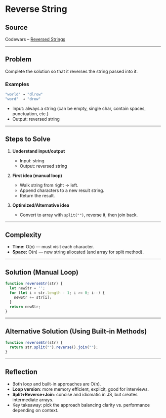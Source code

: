 # Reverse String

## Source
Codewars – [Reversed Strings](https://www.codewars.com/kata/5168bb5dfe9a00b126000018)

---

## Problem
Complete the solution so that it reverses the string passed into it.

### Examples
```js
"world" → "dlrow"
"word"  → "drow"
```

- Input: always a string (can be empty, single char, contain spaces, punctuation, etc.)  
- Output: reversed string  

---

## Steps to Solve
1. **Understand input/output**  
   - Input: string  
   - Output: reversed string  

2. **First idea (manual loop)**  
   - Walk string from right → left.  
   - Append characters to a new result string.  
   - Return the result.  

3. **Optimized/Alternative idea**  
   - Convert to array with `split("")`, reverse it, then join back.  

---

## Complexity
- **Time:** O(n) — must visit each character.  
- **Space:** O(n) — new string allocated (and array for split method).  

---

## Solution (Manual Loop)
```javascript
function reverseStr(str) {
  let newStr = '';
  for (let i = str.length - 1; i >= 0; i--) {
    newStr += str[i];
  }
  return newStr;
}
```

---

## Alternative Solution (Using Built-in Methods)
```javascript
function reverseStr(str) {
  return str.split("").reverse().join("");
}
```

---

## Reflection
- Both loop and built-in approaches are O(n).  
- **Loop version**: more memory efficient, explicit, good for interviews.  
- **Split+Reverse+Join**: concise and idiomatic in JS, but creates intermediate arrays.  
- Key takeaway: pick the approach balancing clarity vs. performance depending on context.
